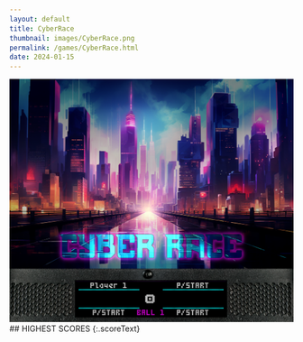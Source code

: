 ```yaml
---
layout: default
title: CyberRace
thumbnail: images/CyberRace.png
permalink: /games/CyberRace.html
date: 2024-01-15
---
```


<img src="../images/CyberRace.png" class="gameThumbnail img-fluid mx-auto align-middle">
## HIGHEST SCORES
{:.scoreText}

